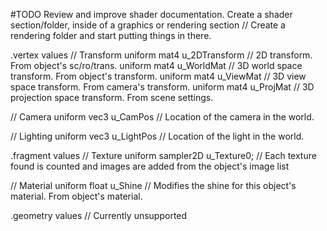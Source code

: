 #TODO Review and improve shader documentation. Create a shader section/folder, inside of a graphics or rendering section
// Create a rendering folder and start putting things in there.

.vertex values
// Transform
uniform mat4 u_2DTransform // 2D transform. From object's sc/ro/trans.
uniform mat4 u_WorldMat // 3D world space transform. From object's transform.
uniform mat4 u_ViewMat // 3D view space transform. From camera's transform.
uniform mat4 u_ProjMat // 3D projection space transform. From scene settings.

// Camera
uniform vec3 u_CamPos // Location of the camera in the world.

// Lighting
uniform vec3 u_LightPos // Location of the light in the world.

.fragment values
// Texture
uniform sampler2D u_Texture0; // Each texture found is counted and images are added from the object's image list

// Material
uniform float u_Shine // Modifies the shine for this object's material. From object's material.

.geometry values
// Currently unsupported